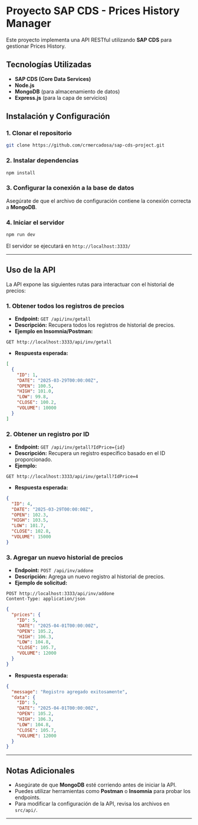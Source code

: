 # Proyecto SAP CDS - Prices History Manager

Este proyecto implementa una API RESTful utilizando **SAP CDS** para gestionar Prices History.

## Tecnologías Utilizadas
- **SAP CDS (Core Data Services)**
- **Node.js**
- **MongoDB** (para almacenamiento de datos)
- **Express.js** (para la capa de servicios)

## Instalación y Configuración

### 1. Clonar el repositorio
```sh
git clone https://github.com/crmercadosa/sap-cds-project.git
```

### 2. Instalar dependencias
```sh
npm install
```

### 3. Configurar la conexión a la base de datos
Asegúrate de que el archivo de configuración contiene la conexión correcta a **MongoDB**.

### 4. Iniciar el servidor
```sh
npm run dev
```

El servidor se ejecutará en `http://localhost:3333/`

---

## Uso de la API

La API expone las siguientes rutas para interactuar con el historial de precios:

### 1. Obtener todos los registros de precios
- **Endpoint:** `GET /api/inv/getall`
- **Descripción:** Recupera todos los registros de historial de precios.
- **Ejemplo en Insomnia/Postman:**
```http
GET http://localhost:3333/api/inv/getall
```
- **Respuesta esperada:**
```json
[
  {
    "ID": 1,
    "DATE": "2025-03-29T00:00:00Z",
    "OPEN": 100.5,
    "HIGH": 101.0,
    "LOW": 99.8,
    "CLOSE": 100.2,
    "VOLUME": 10000
  }
]
```

### 2. Obtener un registro por ID
- **Endpoint:** `GET /api/inv/getall?IdPrice={id}`
- **Descripción:** Recupera un registro específico basado en el ID proporcionado.
- **Ejemplo:**
```http
GET http://localhost:3333/api/inv/getall?IdPrice=4
```
- **Respuesta esperada:**
```json
{
  "ID": 4,
  "DATE": "2025-03-29T00:00:00Z",
  "OPEN": 102.3,
  "HIGH": 103.5,
  "LOW": 101.7,
  "CLOSE": 102.8,
  "VOLUME": 15000
}
```

### 3. Agregar un nuevo historial de precios
- **Endpoint:** `POST /api/inv/addone`
- **Descripción:** Agrega un nuevo registro al historial de precios.
- **Ejemplo de solicitud:**
```http
POST http://localhost:3333/api/inv/addone
Content-Type: application/json
```
```json
{
  "prices": {
    "ID": 5,
    "DATE": "2025-04-01T00:00:00Z",
    "OPEN": 105.2,
    "HIGH": 106.3,
    "LOW": 104.8,
    "CLOSE": 105.7,
    "VOLUME": 12000
  }
}
```
- **Respuesta esperada:**
```json
{
  "message": "Registro agregado exitosamente",
  "data": {
    "ID": 5,
    "DATE": "2025-04-01T00:00:00Z",
    "OPEN": 105.2,
    "HIGH": 106.3,
    "LOW": 104.8,
    "CLOSE": 105.7,
    "VOLUME": 12000
  }
}
```

---

## Notas Adicionales
- Asegúrate de que **MongoDB** esté corriendo antes de iniciar la API.
- Puedes utilizar herramientas como **Postman** o **Insomnia** para probar los endpoints.
- Para modificar la configuración de la API, revisa los archivos en `src/api/`.

---

